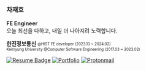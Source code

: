### 차재호

**FE Engineer**<br>
오늘 최선을 다하고, 내일 더 나아지려 노력합니다.


<!--Career-->
**한진정보통신** <sub><sup>@HIST FE developer (2023.10 ~ 2024.02)</sup></sub>  
<sub><sup>Keimyung University @Computer Software Engineering (2017.03 ~ 2023.02)</sup></sub>
<br>
<!--Contact-->  
[![Resume Badge](https://img.shields.io/badge/Resume-4285F4?logo=googledrive&logoColor=white&link=https://drive.google.com/file/d/1OU5rNOyyAPCpdqpFN4rSKvkqb2x22ulg/view?usp=drive_link)](https://drive.google.com/file/d/1OU5rNOyyAPCpdqpFN4rSKvkqb2x22ulg/view?usp=drive_link)
[![Portfolio](https://img.shields.io/badge/Portfolio-%23000000.svg?&logo=firefox&logoColor=#FF7139&link=https://drive.google.com/file/d/1e7kyrdo5jCtoXE0gHk5r8xkhTCvGB7Eo/view?usp=drive_link)](https://drive.google.com/file/d/1e7kyrdo5jCtoXE0gHk5r8xkhTCvGB7Eo/view?usp=drive_link)
[![Protonmail](https://img.shields.io/badge/Mail-2DB400?s&logo=protonmail&logoColor=white&link=mailto:ischar@naver.com)](mailto:ischar@naver.com)







